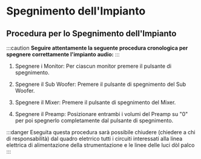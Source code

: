 # Spegnimento dell'Impianto
## Procedura per lo Spegnimento dell'Impianto

:::caution
**Seguire attentamente la seguente procedura cronologica per spegnere correttamente l'impianto audio:**
:::
1. Spegnere i Monitor: Per ciascun monitor premere il pulsante di spegnimento.

2. Spegnere il Sub Woofer: Premere il pulsante di spegnimento del Sub Woofer.

3. Spegnere il Mixer: Premere il pulsante di spegnimento del Mixer.

4. Spegnere il Preamp: Posizionare entrambi i volumi del Preamp su "0" per poi spegnerlo completamente dal pulsante di spegnimento.


:::danger
Eseguita questa procedura sarà possibile chiudere (chiedere a chi di responsabilità) dal quadro eletrrico tutti i circuiti interessati alla linea elettrica di alimentazione della strumentazione e le linee delle luci dòl palco
:::